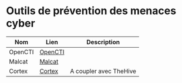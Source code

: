# Outils de prévention des menaces cyber

| Nom         | Lien                                                                 | Description                                         |
|-------------|-----------------------------------------------------------------------------|----------------------------------------------|
|OpenCTI      | [OpenCTI](https://github.com/OpenCTI-Platform/opencti)||
|Malcat       | [Malcat](https://malcat.fr/)||
|Cortex       | [Cortex](https://github.com/TheHive-Project/Cortex/?tab=readme-ov-file)     | A coupler avec TheHive|
